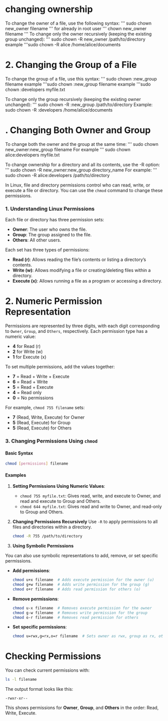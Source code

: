 # changing ownership 
To change the owner of a file, use the following syntax:
''' sudo chown new_owner filename '''
for already in root user 
''' chown new_owner filename '''
To change only the owner recursively (keeping the existing group unchanged):
''' sudo chown -R new_owner /path/to/directory
example 
'''sudo chown -R alice /home/alice/documents

# 2. Changing the Group of a File
To change the group of a file, use this syntax:
''' sudo chown :new_group filename
example 
'''sudo chown :new_group filename
example 
'''sudo chown :developers myfile.txt

To change only the group recursively (keeping the existing owner unchanged):
''' sudo chown -R :new_group /path/to/directory
Example:
sudo chown -R :developers /home/alice/documents

# . Changing Both Owner and Group
To change both the owner and the group at the same time:
''' sudo chown new_owner:new_group filename
For example
''' sudo chown alice:developers myfile.txt

To change ownership for a directory and all its contents, use the -R option:
''' sudo chown -R new_owner:new_group directory_name
For example:
''' sudo chown -R alice:developers /path/to/directory

In Linux, file and directory permissions control who can read, write, or execute a file or directory. You can use the `chmod` command to change these permissions.

### 1. Understanding Linux Permissions

Each file or directory has three permission sets:
- **Owner**: The user who owns the file.
- **Group**: The group assigned to the file.
- **Others**: All other users.

Each set has three types of permissions:
- **Read (r)**: Allows reading the file’s contents or listing a directory’s contents.
- **Write (w)**: Allows modifying a file or creating/deleting files within a directory.
- **Execute (x)**: Allows running a file as a program or accessing a directory.

# 2. Numeric Permission Representation
Permissions are represented by three digits, with each digit corresponding to `Owner`, `Group`, and `Others`, respectively. Each permission type has a numeric value:
- **4** for Read (r)
- **2** for Write (w)
- **1** for Execute (x)

To set multiple permissions, add the values together:
- **7** = Read + Write + Execute
- **6** = Read + Write
- **5** = Read + Execute
- **4** = Read only
- **0** = No permissions

For example, `chmod 755 filename` sets:
- **7** (Read, Write, Execute) for Owner
- **5** (Read, Execute) for Group
- **5** (Read, Execute) for Others

### 3. Changing Permissions Using `chmod`

#### Basic Syntax
```bash
chmod [permissions] filename
```

#### Examples

1. **Setting Permissions Using Numeric Values**:
   - `chmod 755 myfile.txt`: Gives read, write, and execute to Owner, and read and execute to Group and Others.
   - `chmod 644 myfile.txt`: Gives read and write to Owner, and read-only to Group and Others.

2. **Changing Permissions Recursively**
   Use `-R` to apply permissions to all files and directories within a directory.
   ```bash
   chmod -R 755 /path/to/directory
   ```

3. **Using Symbolic Permissions**

You can also use symbolic representations to add, remove, or set specific permissions.

- **Add permissions**:
  ```bash
  chmod u+x filename  # Adds execute permission for the owner (u)
  chmod g+w filename  # Adds write permission for the group (g)
  chmod o+r filename  # Adds read permission for others (o)
  ```

- **Remove permissions**:
  ```bash
  chmod u-x filename  # Removes execute permission for the owner
  chmod g-w filename  # Removes write permission for the group
  chmod o-r filename  # Removes read permission for others
  ```

- **Set specific permissions**:
  ```bash
  chmod u=rwx,g=rx,o=r filename  # Sets owner as rwx, group as rx, others as r
  ```

# Checking Permissions

You can check current permissions with:

```bash
ls -l filename
```

The output format looks like this:
```
-rwxr-xr--
```

This shows permissions for **Owner**, **Group**, and **Others** in the order: Read, Write, Execute.

